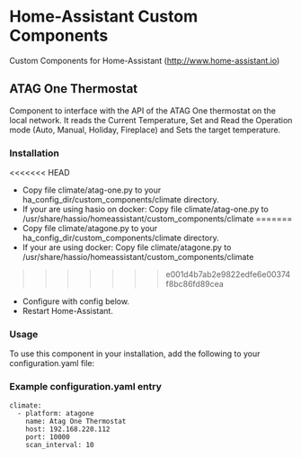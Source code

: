 # Home-Assistant Custom Components
Custom Components for Home-Assistant (http://www.home-assistant.io)

## ATAG One Thermostat
Component to interface with the API of the ATAG One thermostat on the local network.
It reads the Current Temperature, Set and Read the Operation mode (Auto, Manual, Holiday, Fireplace) and Sets the target temperature.

### Installation
<<<<<<< HEAD
* Copy file climate/atag-one.py to your ha_config_dir/custom_components/climate directory.
* If your are using hasio on docker: Copy file climate/atag-one.py to /usr/share/hassio/homeassistant/custom_components/climate
=======
* Copy file climate/atagone.py to your ha_config_dir/custom_components/climate directory.
* If your are using docker: Copy file climate/atagone.py to /usr/share/hassio/homeassistant/custom_components/climate
>>>>>>> e001d4b7ab2e9822edfe6e00374f8bc86fd89cea
* Configure with config below.
* Restart Home-Assistant.

### Usage
To use this component in your installation, add the following to your configuration.yaml file:

### Example configuration.yaml entry

```
climate:
  - platform: atagone
    name: Atag One Thermostat
    host: 192.168.220.112
    port: 10000
    scan_interval: 10
```

